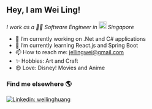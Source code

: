 <h2> Hey, I am Wei Ling! </h2>
<p><em>I work as a 👨‍💻 Software Engineer in  
<img src="https://user-images.githubusercontent.com/74456191/146677103-cb7b58cb-9d2c-478a-8e60-803abe6ab673.png" width="20" height="20"> Singapore
</em></p>

- 🔭 I’m currently working on .Net and C# applications
- 🌱 I’m currently learning React.js and Spring Boot
- 📫 How to reach me: jellingwei@gmail.com
- ✨ Hobbies: Art and Craft
- 😍 Love: Disney! Movies and Anime

### Find me elsewhere 🌎
[![Linkedin: weilinghuang](https://img.shields.io/badge/-huangweiling-blue?style=flat-square&logo=Linkedin&logoColor=white&link=https://www.linkedin.com/in/wei-ling-huang-84b173228/)](https://www.linkedin.com/in/wei-ling-huang-84b173228/)

<!--
**jellingwei/jellingwei** is a ✨ _special_ ✨ repository because its `README.md` (this file) appears on your GitHub profile.

Here are some ideas to get you started:


-->
